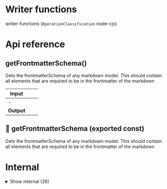 # Writer functions

writer-functions (`OperationClassification` node-cjs)



# Api reference

## getFrontmatterSchema()

Gets the frontmatterSchema of any markdown model. This should contain all elements that are required to be in the frontmatter of the markdown


| Input      |    |    |
| ---------- | -- | -- |
| - | | |
| **Output** |    |    |



## 📄 getFrontmatterSchema (exported const)

Gets the frontmatterSchema of any markdown model. This should contain all elements that are required to be in the frontmatter of the markdown

# Internal

<details><summary>Show internal (26)</summary>
    
  # copyPath()




| Input      |    |    |
| ---------- | -- | -- |
| projectRelativePath | string |  |
| **Output** |    |    |



## deleteFileOrFolder()

| Input      |    |    |
| ---------- | -- | -- |
| projectRelativePath | string |  |
| **Output** |    |    |



## getFileContents()

Gets the contents of a file in the project


| Input      |    |    |
| ---------- | -- | -- |
| projectRelativeFilePath | string |  |
| **Output** |    |    |



## getWriterWebPagesMenu()

| Input      |    |    |
| ---------- | -- | -- |
| - | | |
| **Output** |    |    |



## getWriterWebPages()

| Input      |    |    |
| ---------- | -- | -- |
| - | | |
| **Output** |    |    |



## movePath()

| Input      |    |    |
| ---------- | -- | -- |
| projectRelativePath | string | Can be file only for now |,| projectRelativeNewFolderPath | string |  |
| **Output** |    |    |



## newFile()

| Input      |    |    |
| ---------- | -- | -- |
| projectRelativeFilePath | string |  |
| **Output** |    |    |



## newFolder()

| Input      |    |    |
| ---------- | -- | -- |
| projectRelativeFolderBasePath | string |  |,| folderName | string |  |
| **Output** |    |    |



## processAssetUpload()

Used for the markdown reader to immediately process a asset upload. If we want to validate this, it would be good to allow a second parameter that checks if you have access to the file


| Input      |    |    |
| ---------- | -- | -- |
| assets | `BackendAsset`[] |  |
| **Output** |    |    |



## renameFileOrFolder()

| Input      |    |    |
| ---------- | -- | -- |
| projectRelativePath | string |  |,| newName | string |  |
| **Output** |    |    |



## saveFileContents()

| Input      |    |    |
| ---------- | -- | -- |
| projectRelativeFilePath | string |  |,| newContent | string |  |
| **Output** |    |    |



## trashFileOrFolder()

NB: only would work with an ESM module, but I don't have time for this now. Later this could replace `deleteFileOrFolder`


| Input      |    |    |
| ---------- | -- | -- |
| projectRelativePath | string |  |
| **Output** |    |    |



## updateFrontmatter()

Update frontmatter from a markdownfile by overwriting it, keeping old values that you don't change

If you provide a folder as projectRelativePath, it stores it to README.md in that folder, even if that doens't exist.


| Input      |    |    |
| ---------- | -- | -- |
| config | { projectRelativePath: string, <br />frontmatter: { [key: string]: string }, <br /> } |  |
| **Output** |    |    |



## 📄 copyPath (exported const)

## 📄 deleteFileOrFolder (exported const)

## 📄 getFileContents (exported const)

Gets the contents of a file in the project


## 📄 getWriterWebPagesMenu (exported const)

## 📄 getWriterWebPages (exported const)

## 📄 movePath (exported const)

## 📄 newFile (exported const)

## 📄 newFolder (exported const)

## 📄 processAssetUpload (exported const)

Used for the markdown reader to immediately process a asset upload. If we want to validate this, it would be good to allow a second parameter that checks if you have access to the file


## 📄 renameFileOrFolder (exported const)

## 📄 saveFileContents (exported const)

## 📄 trashFileOrFolder (exported const)

NB: only would work with an ESM module, but I don't have time for this now. Later this could replace `deleteFileOrFolder`


## 📄 updateFrontmatter (exported const)

Update frontmatter from a markdownfile by overwriting it, keeping old values that you don't change

If you provide a folder as projectRelativePath, it stores it to README.md in that folder, even if that doens't exist.
  </details>

